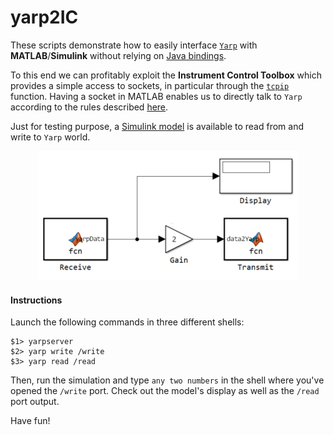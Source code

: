 # yarp2IC

These scripts demonstrate how to easily interface [`Yarp`](https://github.com/robotology/yarp)
with **MATLAB**/**Simulink** without relying on [Java bindings](http://wiki.icub.org/yarpdoc/yarp_swig.html).

To this end we can profitably exploit the **Instrument Control Toolbox**
which provides a simple access to sockets, in particular through the [`tcpip`](http://www.mathworks.com/help/instrument/tcpip.html) function.
Having a socket in MATLAB enables us to directly talk to `Yarp` according to the rules described
[here](http://wiki.icub.org/yarpdoc/yarp_without_yarp.html).

Just for testing purpose, a [Simulink model](https://github.com/pattacini/yarp2DIC/blob/master/yarpSimTest.mdl)
is available to read from and write to `Yarp` world.

<p align="center">
  <img src="https://github.com/pattacini/yarp2DIC/blob/master/img/model.png"/>
</p>

#### Instructions
Launch the following commands in three different shells:
```
$1> yarpserver
$2> yarp write /write
$3> yarp read /read
```
Then, run the simulation and type `any two numbers` in the shell where you've opened
the `/write` port. Check out the model's display as well as the `/read` port output.

Have fun!
